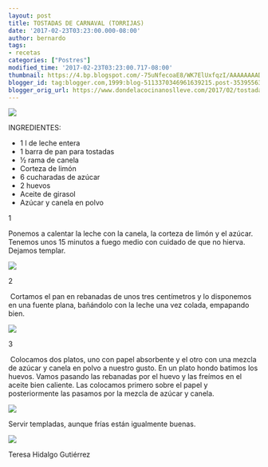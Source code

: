 ```yaml
---
layout: post
title: TOSTADAS DE CARNAVAL (TORRIJAS)
date: '2017-02-23T03:23:00.000-08:00'
author: bernardo
tags:
- recetas
categories: ["Postres"]
modified_time: '2017-02-23T03:23:00.717-08:00'
thumbnail: https://4.bp.blogspot.com/-75uNfecoaE8/WK7ElUxfqzI/AAAAAAAADb4/xtuYc-2vlzUSE4yk30laBMNIOShqCg1cwCLcB/s72-c/01.JPG
blogger_id: tag:blogger.com,1999:blog-5113370346961639215.post-3539556351485159510
blogger_orig_url: https://www.dondelacocinanoslleve.com/2017/02/tostadas-de-carnaval-torrijas.html
---
```


![](https://4.bp.blogspot.com/-75uNfecoaE8/WK7ElUxfqzI/AAAAAAAADb4/xtuYc-2vlzUSE4yk30laBMNIOShqCg1cwCLcB/s400/01.JPG)

  
INGREDIENTES:
* 1 l de leche entera
* 1 barra de pan para tostadas
* ½ rama de canela
* Corteza de limón
* 6 cucharadas de azúcar
* 2 huevos
* Aceite de girasol
* Azúcar y canela en polvo  

1

Ponemos a calentar la leche con la canela, la corteza de limón y el azúcar. Tenemos unos 15 minutos a fuego medio con cuidado de que no hierva. Dejamos templar.  

![](https://3.bp.blogspot.com/-9R0zQ_g-GNQ/WK7E0etKJMI/AAAAAAAADb8/O4UJ0obIzYEBLLcnCsqhfLpTDRtreU79wCLcB/s320/02.JPG)

  

2

 Cortamos el pan en rebanadas de unos tres centímetros y lo disponemos en una fuente plana, bañándolo con la leche una vez colada, empapando bien.  

![](https://1.bp.blogspot.com/-MN_ekx0_qdI/WK7FFbdx3GI/AAAAAAAADcA/wRiK2P6OGzMnBElxHg95dy8IUw-vcSIcwCLcB/s320/03.JPG)

  

3

 Colocamos dos platos, uno con papel absorbente y el otro con una mezcla de azúcar y canela en polvo a nuestro gusto. En un plato hondo batimos los huevos. Vamos pasando las rebanadas por el huevo y las freímos en el aceite bien caliente. Las colocamos primero sobre el papel y posteriormente las pasamos por la mezcla de azúcar y canela.  

![](https://2.bp.blogspot.com/-iCPXLFv-qeI/WK7Fd8aUl5I/AAAAAAAADcI/Q6YQnjSnIf4_benP4c-aNwgDWI5MFaF0ACLcB/s320/04.JPG)

  
Servir templadas, aunque frías están igualmente buenas.  

![](https://4.bp.blogspot.com/-lQjTxyCN-yw/WK7FvQ2EA6I/AAAAAAAADcQ/MQ2F-usmE7UtI6baSu0LxNY-sXE631XmwCLcB/s320/05.JPG)

  
  
Teresa Hidalgo Gutiérrez
